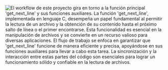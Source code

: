 ![El workflow de este proyecto gira en torno a la función principal 'get_next_line' y sus funciones auxiliares. La función 'get_next_line', implementada en lenguaje C, desempeña un papel fundamental al permitir la lectura de un archivo y la obtención de su contenido hasta el próximo salto de línea o el primer encontrarse. Esta funcionalidad es esencial en la manipulación de archivos y se convierte en un recurso valioso para diversas aplicaciones. El flujo de trabajo se enfoca en garantizar que 'get_next_line' funcione de manera eficiente y precisa, apoyándose en sus funciones auxiliares para llevar a cabo esta tarea. La sincronización y la interacción entre estas partes del código son esenciales para lograr un funcionamiento sólido y confiable en la lectura de archivos.](get_next_line_workflow.drawio.svg)
